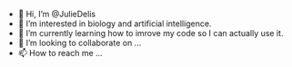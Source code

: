 - 👋 Hi, I’m @JulieDelis
- 👀 I’m interested in biology and artificial intelligence.
- 🌱 I’m currently learning how to imrove my code so I can actually use it.
- 💞️ I’m looking to collaborate on ...
- 📫 How to reach me ...

<!---
JulieDelis/JulieDelis is a ✨ special ✨ repository because its `README.md` (this file) appears on your GitHub profile.
You can click the Preview link to take a look at your changes.
--->
